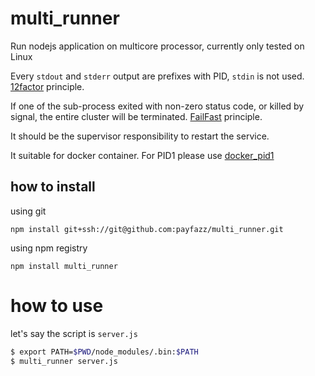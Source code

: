 # multi_runner

Run nodejs application on multicore processor, currently only tested on Linux

Every `stdout` and `stderr` output are prefixes with PID, `stdin` is not used. [12factor](https://12factor.net/) principle.

If one of the sub-process exited with non-zero status code, or killed by signal, the entire cluster will be terminated. [FailFast](http://wiki.c2.com/?FailFast) principle.

It should be the supervisor responsibility to restart the service.

It suitable for docker container. For PID1 please use [docker_pid1](https://github.com/win-t/docker_pid1)

## how to install
using git
```
npm install git+ssh://git@github.com:payfazz/multi_runner.git
```

using npm registry
```
npm install multi_runner
```

# how to use
let's say the script is `server.js`
```sh
$ export PATH=$PWD/node_modules/.bin:$PATH
$ multi_runner server.js
```
